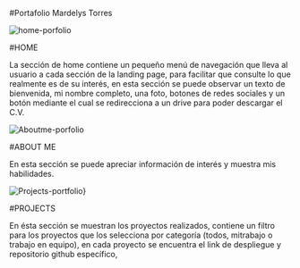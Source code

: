 #Portafolio Mardelys Torres


![home-porfolio](https://user-images.githubusercontent.com/114613889/213339152-ba6aca2e-b7a4-4191-b467-120bcb6f2152.png)
 
 #HOME
 
La sección de home contiene un pequeño menú de navegación que lleva al usuario a cada sección de la landing page, para facilitar que consulte lo que realmente es de su interés, en esta sección se puede observar un texto de bienvenida, mi nombre completo, una foto, botones de redes sociales y un botón mediante el cual se redirecciona a un drive para poder descargar el C.V.

![Aboutme-porfolio](https://user-images.githubusercontent.com/114613889/213340560-8ff457c7-0a97-4c34-873f-b8bc9fe23edb.png)

#ABOUT ME

En esta sección se puede apreciar información de interés y muestra mis habilidades.


![Projects-portfolio}](https://user-images.githubusercontent.com/114613889/213339213-2aee1ff3-98a8-44c8-802b-4b9c9895337e.png)

#PROJECTS

En ésta sección se muestran los proyectos realizados, contiene un filtro para los proyectos que los selecciona por categoría (todos, mitrabajo o trabajo en equipo), en cada proyecto se encuentra el link de despliegue y  repositorio github específico,




